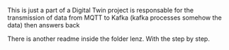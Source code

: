 This is just a part of a Digital Twin project is responsable for the transmission of data from MQTT to Kafka (kafka processes somehow the data) then answers back

There is another readme inside the folder lenz. With the step by step.
